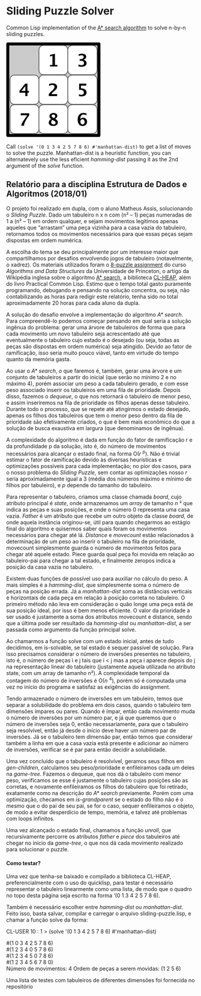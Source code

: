 # Sliding Puzzle Solver

Common Lisp implementation of the [A\* search algorithm](https://en.wikipedia.org/wiki/A*_search_algorithm) to solve n-by-n sliding puzzles.

![8-puzzle example](https://github.com/viniciusd-avila/sliding-puzzle-solver/blob/master/8-puzzle-example.png)

Call `(solve '(0 1 3 4 2 5 7 8 6) #'manhattan-dist)` to get a list of moves to solve the puzzle. Manhattan-dist is a heuristic function, you can alternatevely use the less eficient *hamming-dist* passing it as the 2nd argument of the *solve* function.  

## Relatório para a disciplina Estrutura de Dados e Algoritmos (2018/01)

O projeto foi realizado em dupla, com o aluno Matheus Assis, solucionando o _Sliding Puzzle_. Dado um tabuleiro n x n com (n² – 1) peças numeradas de 1 a (n² – 1) em ordem qualquer, e sejam movimentos legítimos apenas aqueles que “arrastam” uma peça vizinha para a casa vazia do tabuleiro, retornamos todos os movimentos necessários para que essas peças sejam dispostas em ordem numérica. 

A escolha do tema se deu principalmente por um interesse maior que compartilhamos por desafios envolvendo jogos de tabuleiro (notavelmente, o xadrez). Os materiais utilizados foram o [8-puzzle assignment](http://www.cs.princeton.edu/courses/archive/spring18/cos226/assignments/8puzzle/index.html) do curso _Algorithms and Data Structures_ da Universidade de Princeton, o artigo da Wikipédia inglesa sobre o algoritmo [A* search](https://en.wikipedia.org/wiki/A*_search_algorithm), a biblioteca [CL-HEAP](https://common-lisp.net/project/cl-heap/), além do livro Practical Common Lisp. Estimo que o tempo total gasto puramente programando, debugando e pensando na solução concentra, ou seja, não contabilizando as horas para redigir este relatório, tenha sido no total aproximadamente 20 horas para cada aluno da dupla. 

A solução do desafio envolve a implementação do algoritmo _A* search_. Para compreendê-lo podemos começar pensando em qual seria a solução ingênua do problema: gerar uma árvore de tabuleiros de forma que para cada movimento um novo tabuleiro seja acrescentado até que eventualmente o tabuleiro cujo estado é o desejado (ou seja, todas as peças são dispostas em ordem numérica) seja atingido. Devido ao fator de ramificação, isso seria muito pouco viável, tanto em virtude do tempo quanto da memória gasta.  

Ao usar o _A* search_, o que faremos é, também, gerar uma árvore e um conjunto de tabuleiros a partir do inicial (que serão no mínimo 2 e no máximo 4), porém associar um peso a cada tabuleiro gerado, e com esse peso associado inserir os tabuleiros em uma fila de prioridade. Depois disso, fazemos o _dequeue_, o que nos retornará o tabuleiro de menor peso, e assim inseriremos na fila de prioridade os filhos apenas desse tabuleiro. Durante todo o processo, que se repete até atingirmos o estado desejado, apenas os filhos dos tabuleiros que tem o menor peso dentro da fila de prioridade são efetivamente criados, o que é bem mais econômico do que a solução de busca exaustiva em largura (que denominamos de ingênua). 

A complexidade do algoritmo é dada em função do fator de ramificação r e da profundidade p da solução, isto é, do número de movimentos necessários para alcançar o estado final, na forma O(_r_ <sup>p</sup>). Não é trivial estimar o fator de ramificação devido às diversas heurísticas e optimizações possíveis para cada implementação; no pior dos casos, para o nosso problema do _Sliding Puzzle_, sem contar as optimizações nosso _r_ seria aproximadamente igual a 3 (média dos números máximo e mínimo de filhos por tabuleiro), e _p_ depende do tamanho do tabuleiro. 

Para representar o tabuleiro, criamos uma classe chamada _board_, cujo atributo principal é _state_, onde armazenamos um _array_ de tamanho _n_ ² que indica as peças e suas posições, e onde o número 0 representa uma casa vazia. _Father_ é um atributo que recebe um outro objeto da classe _board_, de onde aquela instância originou-se, útil para quando chegarmos ao estágio final do algoritmo e quisermos saber quais foram os movimentos necessários para chegar até lá. _Distance_ e _movecount_ estão relacionados à determinação de um peso ao inserir o tabuleiro na fila de prioridade, movecount simplesmente guarda o número de movimentos feitos para chegar até aquele estado. Piece guarda qual peça foi movida em relação ao tabuleiro-pai para chegar a tal estado, e finalmente zeropos indica a posição da casa vazia no tabuleiro. 

Existem duas funções de possível uso para auxiliar no cálculo do peso. A mais simples é a _hamming-dist_, que simplesmente soma o número de peças na posição errada. Já a _manhattan-dist_ soma as distâncias verticais e horizontais de cada peça em relação à posição correta no tabuleiro. O primeiro método não leva em consideração o quão longe uma peça está de sua posição ideal, por isso é bem menos eficiente. O valor da prioridade a ser usado é justamente a soma dos atributos movecount e distance, sendo que a última pode ser resultado da _hamming-dist_ ou _manhattan-dist_, a ser passada como argumento da função principal solve. 

Ao chamarmos a função solve com um estado inicial, antes de tudo decidimos, em is-solvable, se tal estado é sequer passível de solução. Para isso precisamos considerar o número de inversões presentes no tabuleiro, isto é, o número de peças i e j tais que i < j mas a peça i aparece depois do j na representação linear do tabuleiro (justamente aquela utilizada no atributo state, com um array de tamanho n²). A complexidade temporal da contagem do número de inversões é O(_n_ <sup>4</sup>), porém só é computada uma vez no início do programa e satisfaz as exigências do assignment. 

Tendo armazenado o número de inversões em um tabuleiro, temos que separar a solubilidade do problema em dois casos, quando o tabuleiro tem dimensões ímpares ou pares. Quando é ímpar, então cada movimento muda o número de inversões por um número par, e já que queremos que o número de inversões seja 0, então necessariamente, para que o tabuleiro seja resolvível, então já desde o início deve haver um número par de inversões. Já se o tabuleiro tem dimensão par, então temos que considerar também a linha em que a casa vazia está presente e adicionar ao número de inversões, verificar se é par para então decidir a solubilidade. 

Uma vez concluído que o tabuleiro é resolvível, geramos seus filhos em _gen-children_, calculamos seu peso/prioridade e enfileiramos cada um deles na _game-tree_. Fazemos o dequeue, que nos dá o tabuleiro com menor peso, verificamos se esse é justamente o tabuleiro cujas posições são as corretas, e novamente enfileiramos os filhos do tabuleiro que foi retirado, exatamente como na descrição do _A* search_ previamente. Porém com uma optimização, checamos em _is-grandparent_ se o estado do filho não é o mesmo que o do pai de seu pai, se for o caso, sequer enfileiramos o objeto, de modo a evitar desperdício de tempo, memória, e talvez até problemas com loops infinitos.  

Uma vez alcançado o estado final, chamamos a função _unroll_, que recursivamente percorre os atributos _father_ e _piece_ dos tabuleiros até chegar no início da _game-tree_, o que nos dá cada movimento realizado para solucionar o puzzle. 

#### Como testar? 

Uma vez que tenha-se baixado e compilado a biblioteca CL-HEAP, preferencialmente com o uso do quicklisp, para testar é necessário representar o tabuleiro linearmente como uma lista, de modo que o quadro no topo desta página seja escrito na forma ‘(0 1 3 4 2 5 7 8 6). 
 
Também é necessário escolher entre _hamming-dist_ ou _manhattan-dist_. Feito isso, basta salvar, compilar e carregar o arquivo sliding-puzzle.lisp, e chamar a função solve da forma: 

CL-USER 10 : 1 > (solve '(0 1 3 4 2 5 7 8 6) #'manhattan-dist) 

#(1 0 3 4 2 5 7 8 6)  
#(1 2 3 4 0 5 7 8 6)  
#(1 2 3 4 5 0 7 8 6)  
#(1 2 3 4 5 6 7 8 0)  
Número de movimentos: 4 
Ordem de peças a serem movidas: (1 2 5 6) 
 
Uma lista de testes com tabuleiros de diferentes dimensões foi fornecida no repositório 
